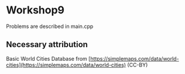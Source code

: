 # Workshop9

Problems are described in main.cpp

## Necessary attribution

Basic World Cities Database from
[https://simplemaps.com/data/world-cities](https://simplemaps.com/data/world-cities) (CC-BY)
